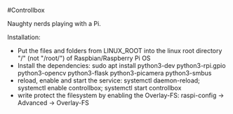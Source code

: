 #Controllbox

Naughty nerds playing with a Pi.

Installation:
- Put the files and folders from LINUX_ROOT into the linux root directory "/" (not "/root/") of Raspbian/Raspberry Pi OS
- Install the dependencies:
	sudo apt install python3-dev python3-rpi.gpio python3-opencv python3-flask python3-picamera python3-smbus
- reload, enable and start the service:
	systemctl daemon-reload; systemctl enable controllbox; systemctl start controllbox
- write protect the filesystem by enabling the Overlay-FS:
	raspi-config -> Advanced -> Overlay-FS



